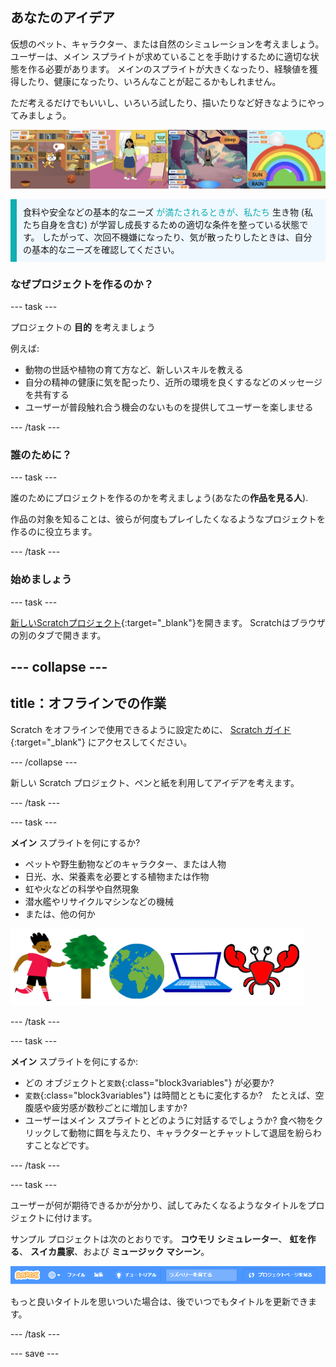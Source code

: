 ## あなたのアイデア

仮想のペット、キャラクター、または自然のシミュレーションを考えましょう。 ユーザーは、メイン スプライトが求めていることを手助けするために適切な状態を作る必要があります。 メインのスプライトが大きくなったり、経験値を獲得したり、健康になったり、いろんなことが起こるかもしれません。

ただ考えるだけでもいいし、いろいろ試したり、描いたりなど好きなようにやってみましょう。

![](images/step2_image.png)

<p style="border-left: solid; border-width:10px; border-color: #0faeb0; background-color: aliceblue; padding: 10px;">
食料や安全などの基本的なニーズ <span style="color: #0faeb0">が満たされるときが、私たち</span> 生き物 (私たち自身を含む) が学習し成長するための適切な条件を整っている状態です。 したがって、次回不機嫌になったり、気が散ったりしたときは、自分の基本的なニーズを確認してください。  
</p>

### なぜプロジェクトを作るのか？

--- task ---

プロジェクトの **目的** を考えましょう

例えば:
- 動物の世話や植物の育て方など、新しいスキルを教える
- 自分の精神の健康に気を配ったり、近所の環境を良くするなどのメッセージを共有する
- ユーザーが普段触れ合う機会のないものを提供してユーザーを楽しませる

--- /task ---

### 誰のために？

--- task ---

誰のためにプロジェクトを作るのかを考えましょう(あなたの**作品を見る人**).

作品の対象を知ることは、彼らが何度もプレイしたくなるようなプロジェクトを作るのに役立ちます。

--- /task ---

### 始めましょう

--- task ---

[新しいScratchプロジェクト](http://rpf.io/scratch-new){:target="_blank"}を開きます。 Scratchはブラウザの別のタブで開きます。

--- collapse ---
---
title：オフラインでの作業
---

Scratch をオフラインで使用できるように設定ために、 [Scratch ガイド](https://learning-admin.raspberrypi.org/en/projects/getting-started-scratch/1){:target="_blank"} にアクセスしてください。

--- /collapse ---

新しい Scratch プロジェクト、ペンと紙を利用してアイデアを考えます。

--- /task ---

--- task ---

**メイン** スプライトを何にするか?
+ ペットや野生動物などのキャラクター、または人物
+ 日光、水、栄養素を必要とする植物または作物
+ 虹や火などの科学や自然現象
+ 潜水艦やリサイクルマシンなどの機械
+ または、他の何か

![使用できるスプライトの例をいくつか示します。カニ、木、世界、ラップトップ。](images/sprite-examples.png)

--- /task ---

--- task ---

**メイン** スプライトを何にするか:

+ どの オブジェクトと`変数`{:class="block3variables"} が必要か?
+ `変数`{:class="block3variables"} は時間とともに変化するか?　たとえば、空腹感や疲労感が数秒ごとに増加しますか?
+ ユーザーはメイン スプライトとどのように対話するでしょうか? 食べ物をクリックして動物に餌を与えたり、キャラクターとチャットして退屈を紛らわすことなどです。

--- /task ---

--- task ---

ユーザーが何が期待できるかが分かり、試してみたくなるようなタイトルをプロジェクトに付けます。

サンプル プロジェクトは次のとおりです。 **コウモリ シミュレーター**、 **虹を作る**、 **スイカ農家**、および **ミュージック マシーン**。

![プロジェクト名タイトルが入力された Scratch メニュー バー。](images/project-name.png)

もっと良いタイトルを思いついた場合は、後でいつでもタイトルを更新できます。

--- /task ---

--- save ---

